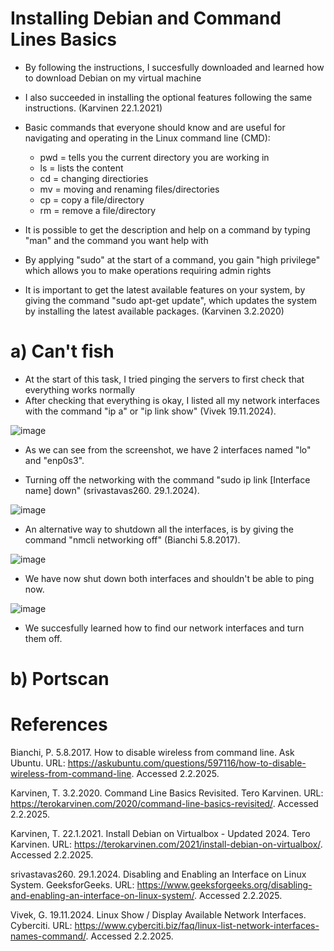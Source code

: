 # Installing Debian and Command Lines Basics
- By following the instructions, I succesfully downloaded and learned how to download Debian on my virtual machine
- I also succeeded in installing the optional features following the same instructions. (Karvinen 22.1.2021)

- Basic commands that everyone should know and are useful for navigating and operating in the Linux command line (CMD):
    - pwd = tells you the current directory you are working in
    - ls = lists the content
    - cd = changing directiories
    - mv = moving and renaming files/directories
    - cp = copy a file/directory
    - rm = remove a file/directory
- It is possible to get the description and help on a command by typing "man" and the command you want help with
- By applying "sudo" at the start of a command, you gain "high privilege" which allows you to make operations requiring admin rights
- It is important to get the latest available features on your system, by giving the command "sudo apt-get update", which updates the system by installing the latest available packages. (Karvinen 3.2.2020)

# a) Can't fish
- At the start of this task, I tried pinging the servers to first check that everything works normally
- After checking that everything is okay, I listed all my network interfaces with the command "ip a" or "ip link show" (Vivek 19.11.2024).

![image](https://github.com/user-attachments/assets/b8951ee4-54d6-4554-a36e-966d99c4ad38)
- As we can see from the screenshot, we have 2 interfaces named "lo" and "enp0s3".

- Turning off the networking with the command "sudo ip link [Interface name] down" (srivastavas260. 29.1.2024).

![image](https://github.com/user-attachments/assets/a5a57d4a-d705-46fc-a98f-9c40e4366747)

- An alternative way to shutdown all the interfaces, is by giving the command "nmcli networking off" (Bianchi 5.8.2017).

![image](https://github.com/user-attachments/assets/726337f9-ec2f-4c74-8375-c8e8908cd2c1)

- We have now shut down both interfaces and shouldn't be able to ping now.

![image](https://github.com/user-attachments/assets/20e35da3-2e25-48b4-9ea3-a1923da70ff0)

- We succesfully learned how to find our network interfaces and turn them off.


# b) Portscan

# References
Bianchi, P. 5.8.2017. How to disable wireless from command line. Ask Ubuntu. URL: https://askubuntu.com/questions/597116/how-to-disable-wireless-from-command-line. Accessed 2.2.2025.

Karvinen, T. 3.2.2020. Command Line Basics Revisited. Tero Karvinen. URL: https://terokarvinen.com/2020/command-line-basics-revisited/. Accessed 2.2.2025.

Karvinen, T. 22.1.2021. Install Debian on Virtualbox - Updated 2024. Tero Karvinen. URL: https://terokarvinen.com/2021/install-debian-on-virtualbox/. Accessed 2.2.2025.

srivastavas260. 29.1.2024. Disabling and Enabling an Interface on Linux System. GeeksforGeeks. URL: https://www.geeksforgeeks.org/disabling-and-enabling-an-interface-on-linux-system/. Accessed 2.2.2025.

Vivek, G. 19.11.2024. Linux Show / Display Available Network Interfaces. Cyberciti. URL: https://www.cyberciti.biz/faq/linux-list-network-interfaces-names-command/. Accessed 2.2.2025.


